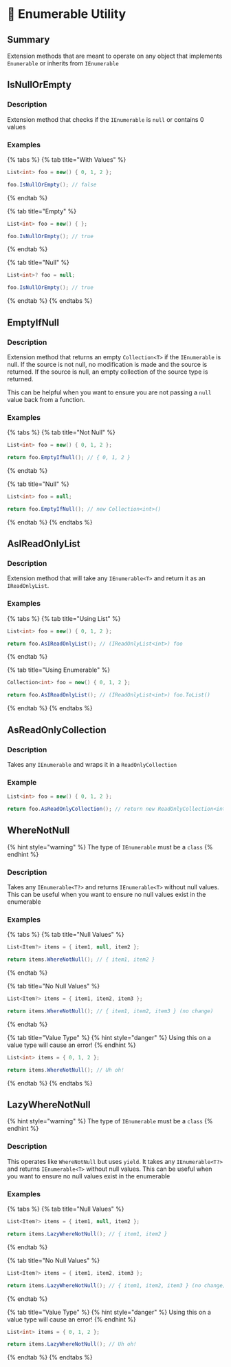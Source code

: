 # 🔢 Enumerable Utility

## Summary

Extension methods that are meant to operate on any object that implements `Enumerable` or inherits from `IEnumerable`

## IsNullOrEmpty

### Description

Extension method that checks if the `IEnumerable` is `null` or contains 0 values

### Examples

{% tabs %}
{% tab title="With Values" %}
```csharp
List<int> foo = new() { 0, 1, 2 };

foo.IsNullOrEmpty(); // false
```
{% endtab %}

{% tab title="Empty" %}
```csharp
List<int> foo = new() { };

foo.IsNullOrEmpty(); // true
```
{% endtab %}

{% tab title="Null" %}
```csharp
List<int>? foo = null;

foo.IsNullOrEmpty(); // true
```
{% endtab %}
{% endtabs %}

## EmptyIfNull

### Description

Extension method that returns an empty `Collection<T>` if the `IEnumerable` is null. If the source is not null, no modification is made and the source is returned. If the source is null, an empty collection of the source type is returned.

This can be helpful when you want to ensure you are not passing a `null` value back from a function.

### Examples

{% tabs %}
{% tab title="Not Null" %}
```csharp
List<int> foo = new() { 0, 1, 2 };

return foo.EmptyIfNull(); // { 0, 1, 2 }
```
{% endtab %}

{% tab title="Null" %}
```csharp
List<int> foo = null;

return foo.EmptyIfNull(); // new Collection<int>()
```
{% endtab %}
{% endtabs %}

## AsIReadOnlyList

### Description

Extension method that will take any `IEnumerable<T>` and return it as an `IReadOnlyList`.

### Examples

{% tabs %}
{% tab title="Using List" %}
```csharp
List<int> foo = new() { 0, 1, 2 };

return foo.AsIReadOnlyList(); // (IReadOnlyList<int>) foo
```
{% endtab %}

{% tab title="Using Enumerable" %}
```csharp
Collection<int> foo = new() { 0, 1, 2 };

return foo.AsIReadOnlyList(); // (IReadOnlyList<int>) foo.ToList()
```
{% endtab %}
{% endtabs %}

## AsReadOnlyCollection

### Description

Takes any `IEnumerable` and wraps it in a `ReadOnlyCollection`

### Example

```csharp
List<int> foo = new() { 0, 1, 2 };

return foo.AsReadOnlyCollection(); // return new ReadOnlyCollection<int>(foo);
```

## WhereNotNull

{% hint style="warning" %}
The type of `IEnumerable` must be a `class`
{% endhint %}

### Description

Takes any `IEnumerable<T?>` and returns `IEnumerable<T>` without null values. This can be useful when you want to ensure no null values exist in the enumerable

### Examples

{% tabs %}
{% tab title="Null Values" %}
```csharp
List<Item?> items = { item1, null, item2 };

return items.WhereNotNull(); // { item1, item2 }
```
{% endtab %}

{% tab title="No Null Values" %}
```csharp
List<Item?> items = { item1, item2, item3 };

return items.WhereNotNull(); // { item1, item2, item3 } (no change)
```
{% endtab %}

{% tab title="Value Type" %}
{% hint style="danger" %}
Using this on a value type will cause an error!
{% endhint %}

```csharp
List<int> items = { 0, 1, 2 };

return items.WhereNotNull(); // Uh oh!
```
{% endtab %}
{% endtabs %}

## LazyWhereNotNull

{% hint style="warning" %}
The type of `IEnumerable` must be a `class`
{% endhint %}

### Description

This operates like `WhereNotNull` but uses `yield`. It takes any `IEnumerable<T?>` and returns `IEnumerable<T>` without null values. This can be useful when you want to ensure no null values exist in the enumerable

### Examples

{% tabs %}
{% tab title="Null Values" %}
```csharp
List<Item?> items = { item1, null, item2 };

return items.LazyWhereNotNull(); // { item1, item2 }
```
{% endtab %}

{% tab title="No Null Values" %}
```csharp
List<Item?> items = { item1, item2, item3 };

return items.LazyWhereNotNull(); // { item1, item2, item3 } (no change)
```
{% endtab %}

{% tab title="Value Type" %}
{% hint style="danger" %}
Using this on a value type will cause an error!
{% endhint %}

```csharp
List<int> items = { 0, 1, 2 };

return items.LazyWhereNotNull(); // Uh oh!
```
{% endtab %}
{% endtabs %}

